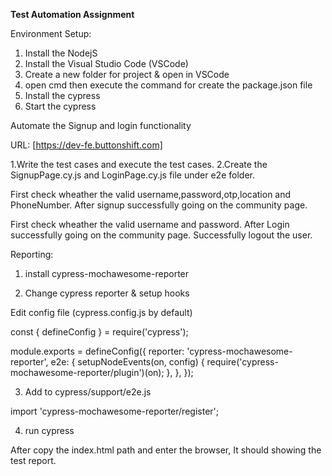 **Test Automation Assignment** 

Environment Setup:

   1. Install the  NodejS
   2. Install the Visual Studio Code (VSCode)
   3. Create a new folder for project & open in VSCode
   4. open cmd then execute the command for create the package.json file
             <!-- npm -i init -->
   5. Install the cypress
              <!-- npm install cypress --save -dev -->
   6. Start the cypress 
              <!-- npx cypress open -->
              


Automate the Signup and login functionality 

URL: [https://dev-fe.buttonshift.com]

1.Write the test cases and execute the test cases.
2.Create the SignupPage.cy.js and LoginPage.cy.js file under e2e folder. 
<!-- In Signup the new user-->
First check wheather the valid username,password,otp,location and PhoneNumber. After signup successfully going on the community page.
<!-- In Login the user -->
First check wheather the valid username and password. After Login successfully going on the community page.
Successfully logout the user.
<!-- In Login the Invalid user  -->


Reporting:

1. install cypress-mochawesome-reporter
<!-- npm i --save-dev cypress-mochawesome-reporter -->
2. Change cypress reporter & setup hooks

Edit config file (cypress.config.js by default)

const { defineConfig } = require('cypress');

module.exports = defineConfig({
  reporter: 'cypress-mochawesome-reporter',
  e2e: {
    setupNodeEvents(on, config) {
      require('cypress-mochawesome-reporter/plugin')(on);
    },
  },
});

3. Add to cypress/support/e2e.js

import 'cypress-mochawesome-reporter/register';

4. run cypress
<!-- npx cypress run  -->

After copy the index.html path and enter the browser, It should showing the test report.

   
